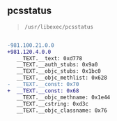 ## pcsstatus

> `/usr/libexec/pcsstatus`

```diff

-981.100.21.0.0
+981.120.4.0.0
   __TEXT.__text: 0xd778
   __TEXT.__auth_stubs: 0x9a0
   __TEXT.__objc_stubs: 0x1bc0
   __TEXT.__objc_methlist: 0x628
-  __TEXT.__const: 0x70
+  __TEXT.__const: 0x68
   __TEXT.__objc_methname: 0x1e44
   __TEXT.__cstring: 0xd3c
   __TEXT.__objc_classname: 0x76

```
